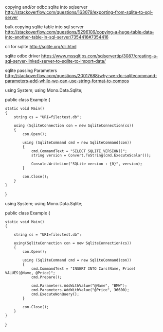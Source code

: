 copying and/or odbc sqlite into sqlserver
http://stackoverflow.com/questions/163079/exporting-from-sqlite-to-sql-server

bulk copying sqlite table into sql server
http://stackoverflow.com/questions/5296106/copying-a-huge-table-data-into-another-table-in-sql-server/7354416#7354416

cli for sqlite
http://sqlite.org/cli.html

sqlite odbc driver
https://www.mssqltips.com/sqlservertip/3087/creating-a-sql-server-linked-server-to-sqlite-to-import-data/

sqlite passing Parameters
http://stackoverflow.com/questions/20017688/why-we-do-sqlitecommand-parameters-add-while-we-can-use-string-format-to-compos


using System;
using Mono.Data.Sqlite;

public class Example
{

    static void Main() 
    {
        string cs = "URI=file:test.db";

        using (SqliteConnection con = new SqliteConnection(cs)) 
        {
            con.Open();

            using (SqliteCommand cmd = new SqliteCommand(con))
            {
                cmd.CommandText = "SELECT SQLITE_VERSION()";
                string version = Convert.ToString(cmd.ExecuteScalar());

                Console.WriteLine("SQLite version : {0}", version);
            }             
            
            con.Close();
        }
    }
}


using System;
using Mono.Data.Sqlite;

public class Example
{

    static void Main() 
    {

        string cs = "URI=file:test.db";

        using(SqliteConnection con = new SqliteConnection(cs))
        {
            con.Open();

            using (SqliteCommand cmd = new SqliteCommand(con)) 
            {
                cmd.CommandText = "INSERT INTO Cars(Name, Price) VALUES(@Name, @Price)";
                cmd.Prepare();
                
                cmd.Parameters.AddWithValue("@Name", "BMW");
                cmd.Parameters.AddWithValue("@Price", 36600);
                cmd.ExecuteNonQuery();
            }

            con.Close();
        }
    }
}